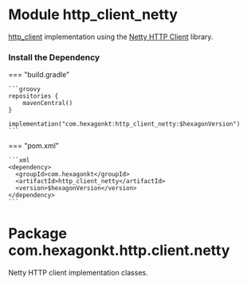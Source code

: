 
# Module http_client_netty
[http_client] implementation using the [Netty HTTP Client] library.

[http_client]: /http_client
[Netty HTTP Client]: https://netty.io

### Install the Dependency

=== "build.gradle"

    ```groovy
    repositories {
        mavenCentral()
    }

    implementation("com.hexagonkt:http_client_netty:$hexagonVersion")
    ```

=== "pom.xml"

    ```xml
    <dependency>
      <groupId>com.hexagonkt</groupId>
      <artifactId>http_client_netty</artifactId>
      <version>$hexagonVersion</version>
    </dependency>
    ```

# Package com.hexagonkt.http.client.netty
Netty HTTP client implementation classes.
